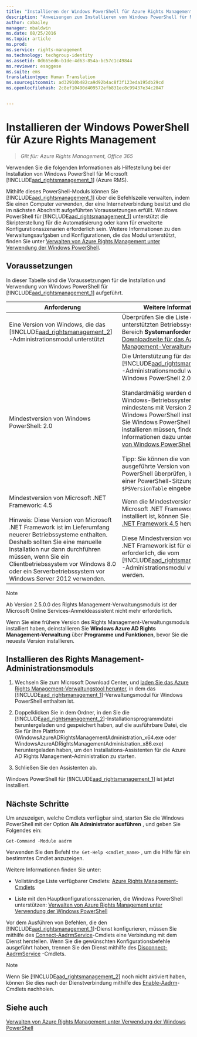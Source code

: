 ```yaml
---
title: "Installieren der Windows PowerShell für Azure Rights Management | Azure RMS"
description: "Anweisungen zum Installieren von Windows PowerShell für Microsoft Azure RMS. Der Name dieses Moduls lautet AADRM."
author: cabailey
manager: mbaldwin
ms.date: 08/25/2016
ms.topic: article
ms.prod: 
ms.service: rights-management
ms.technology: techgroup-identity
ms.assetid: 0d665ed6-b1de-4d63-854a-bc57c1c49844
ms.reviewer: esaggese
ms.suite: ems
translationtype: Human Translation
ms.sourcegitcommit: ad32910b482ca9d92b4ac8f3f123eda195db29cd
ms.openlocfilehash: 2c8ef10490d409572efb831ec8c99437e34c2047


---
```


# Installieren der Windows PowerShell für Azure Rights Management

>*Gilt für: Azure Rights Management, Office 365*

Verwenden Sie die folgenden Informationen als Hilfestellung bei der Installation von Windows PowerShell für Microsoft [!INCLUDE[aad_rightsmanagement_1](../includes/aad_rightsmanagement_1_md.md)] (Azure RMS).

Mithilfe dieses PowerShell-Moduls können Sie [!INCLUDE[aad_rightsmanagement_1](../includes/aad_rightsmanagement_1_md.md)] über die Befehlszeile verwalten, indem Sie einen Computer verwenden, der eine Internetverbindung besitzt und die im nächsten Abschnitt aufgeführten Voraussetzungen erfüllt. Windows PowerShell für [!INCLUDE[aad_rightsmanagement_1](../includes/aad_rightsmanagement_1_md.md)] unterstützt die Skripterstellung für die Automatisierung oder kann für erweiterte Konfigurationsszenarien erforderlich sein. Weitere Informationen zu den Verwaltungsaufgaben und Konfigurationen, die das Modul unterstützt, finden Sie unter [Verwalten von Azure Rights Management unter Verwendung der Windows PowerShell](administer-powershell.md).

## Voraussetzungen
In dieser Tabelle sind die Voraussetzungen für die Installation und Verwendung von Windows PowerShell für [!INCLUDE[aad_rightsmanagement_1](../includes/aad_rightsmanagement_1_md.md)] aufgeführt.

|Anforderung|Weitere Informationen|
|---------------|--------------------|
|Eine Version von Windows, die das [!INCLUDE[aad_rightsmanagement_2](../includes/aad_rightsmanagement_2_md.md)]-Administrationsmodul unterstützt|Überprüfen Sie die Liste der unterstützten Betriebssysteme im Bereich **Systemanforderungen** der [Downloadseite für das Azure Rights Management-Verwaltungstool](http://go.microsoft.com/fwlink/?LinkId=257721).|
|Mindestversion von Windows PowerShell: 2.0|Die Unterstützung für das [!INCLUDE[aad_rightsmanagement_2](../includes/aad_rightsmanagement_2_md.md)]-Administrationsmodul wurde in Windows PowerShell 2.0 eingeführt.<br /><br />Standardmäßig werden die meisten Windows-Betriebssysteme mindestens mit Version 2.0 der Windows PowerShell installiert. Wenn Sie Windows PowerShell 2.0 installieren müssen, finden Sie Informationen dazu unter [Installieren von Windows PowerShell 2.0](http://msdn.microsoft.com/library/ff637750.aspx).<br /><br />Tipp: Sie können die von Ihnen ausgeführte Version von Windows PowerShell überprüfen, indem Sie in einer PowerShell-Sitzung `$PSVersionTable` eingeben.|
|Mindestversion von Microsoft .NET Framework: 4.5<br /><br />Hinweis: Diese Version von Microsoft .NET Framework ist im Lieferumfang neuerer Betriebssysteme enthalten. Deshalb sollten Sie eine manuelle Installation nur dann durchführen müssen, wenn Sie ein Clientbetriebssystem vor Windows 8.0 oder ein Serverbetriebssystem vor Windows Server 2012 verwenden.|Wenn die Mindestversion von Microsoft .NET Framework noch nicht installiert ist, können Sie [Microsoft .NET Framework 4.5](http://www.microsoft.com/download/details.aspx?id=30653) herunterladen.<br /><br />Diese Mindestversion von Microsoft .NET Framework ist für einige Klassen erforderlich, die vom [!INCLUDE[aad_rightsmanagement_2](../includes/aad_rightsmanagement_2_md.md)]-Administrationsmodul verwendet werden.|

> [!NOTE]
> Ab Version 2.5.0.0 des Rights Management-Verwaltungsmoduls ist der Microsoft Online Services-Anmeldeassistent nicht mehr erforderlich.
> 
> Wenn Sie eine frühere Version des Rights Management-Verwaltungsmoduls installiert haben, deinstallieren Sie **Windows Azure AD Rights Management-Verwaltung** über **Programme und Funktionen**, bevor Sie die neueste Version installieren.


## Installieren des Rights Management-Administrationsmoduls

1.  Wechseln Sie zum Microsoft Download Center, und [laden Sie das Azure Rights Management-Verwaltungstool herunter](https://go.microsoft.com/fwlink/?LinkId=257721), in dem das [!INCLUDE[aad_rightsmanagement_1](../includes/aad_rightsmanagement_1_md.md)]-Verwaltungsmodul für Windows PowerShell enthalten ist.

2.  Doppelklicken Sie in dem Ordner, in den Sie die [!INCLUDE[aad_rightsmanagement_2](../includes/aad_rightsmanagement_2_md.md)]-Installationsprogrammdatei heruntergeladen und gespeichert haben, auf die ausführbare Datei, die Sie für Ihre Plattform (WindowsAzureADRightsManagementAdministration_x64.exe oder WindowsAzureADRightsManagementAdministration_x86.exe) heruntergeladen haben, um den Installations-Assistenten für die Azure AD Rights Management-Administration zu starten.

3.  Schließen Sie den Assistenten ab.

Windows PowerShell für [!INCLUDE[aad_rightsmanagement_1](../includes/aad_rightsmanagement_1_md.md)] ist jetzt installiert.

## Nächste Schritte
Um anzuzeigen, welche Cmdlets verfügbar sind, starten Sie die Windows PowerShell mit der Option **Als Administrator ausführen** , und geben Sie Folgendes ein:

```
Get-Command -Module aadrm
```
Verwenden Sie den Befehl `the Get-Help <cmdlet_name>` , um die Hilfe für ein bestimmtes Cmdlet anzuzeigen.

Weitere Informationen finden Sie unter:

-   Vollständige Liste verfügbarer Cmdlets: [Azure Rights Management-Cmdlets](https://msdn.microsoft.com/library/windowsazure/dn629398.aspx)

-   Liste mit den Hauptkonfigurationsszenarien, die Windows PowerShell unterstützen: [Verwalten von Azure Rights Management unter Verwendung der Windows PowerShell](administer-powershell.md)

Vor dem Ausführen von Befehlen, die den [!INCLUDE[aad_rightsmanagement_1](../includes/aad_rightsmanagement_1_md.md)]-Dienst konfigurieren, müssen Sie mithilfe des [Connect-AadrmService](https://msdn.microsoft.com/library/windowsazure/dn629415.aspx)-Cmdlets eine Verbindung mit dem Dienst herstellen. Wenn Sie die gewünschten Konfigurationsbefehle ausgeführt haben, trennen Sie den Dienst mithilfe des [Disconnect-AadrmService](https://msdn.microsoft.com/library/windowsazure/dn629416.aspx) -Cmdlets.

> [!NOTE]
> Wenn Sie [!INCLUDE[aad_rightsmanagement_2](../includes/aad_rightsmanagement_2_md.md)] noch nicht aktiviert haben, können Sie dies nach der Dienstverbindung mithilfe des [Enable-Aadrm](https://msdn.microsoft.com/library/windowsazure/dn629412.aspx)-Cmdlets nachholen.

## Siehe auch
[Verwalten von Azure Rights Management unter Verwendung der Windows PowerShell](administer-powershell.md)



<!--HONumber=Aug16_HO4-->


